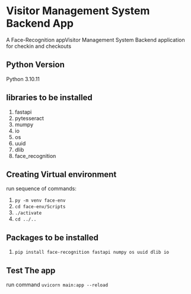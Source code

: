 # Visitor Management System Backend App
A Face-Recognition appVisitor Management System Backend application for checkin and checkouts

## Python Version
Python 3.10.11

## libraries to be installed
1. fastapi
2. pytesseract
3. mumpy
4. io
5. os
6. uuid
7. dlib
8. face_recognition

## Creating Virtual environment
run sequence of commands:
1. `py -m venv face-env`
2. `cd face-env/Scripts`
3. `./activate`
4. `cd ../..`

## Packages to be installed
1. `pip install face-recognition fastapi numpy os uuid dlib io`

## Test The app
run command `uvicorn main:app --reload`
